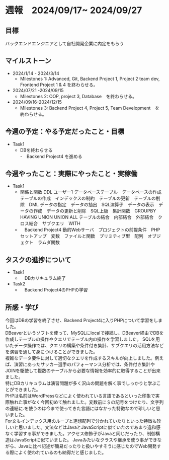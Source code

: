 # 週報　2024/09/17~ 2024/09/27
## 目標   
バックエンドエンジニアとして自社開発企業に内定をもらう

## マイルストーン
- 2024/1/14 - 2024/3/14
  - Milestones 1: Advanced, Git, Backend Project 1, Project 2 team dev, Frontend Project 1 & 4 を終わらせる。
- 2024/07/21 -2024/09/15
  - Milestones 2: OOP, project 3, Database　を終わらせる。
- 2024/09/16-2024/12/15
  - Milestones 3: Backend Project 4, Project 5, Team Development　を終わらせる。
   
## 今週の予定：やる予定だったこと・目標
  - Task1
    - DBを終わらせる  
    -　Backend Project4 を進める
    
## 今週やったこと：実際にやったこと・実稼働
- Task1
  -  関係と関数 DDL ユーザー1 データベーステーブル　データベースの作成　テーブルの作成　インデックスの制約　テーブルの更新　テーブルの削除　DML データの指定　データの抽出　SQL演算子　データの表示　データの作成　データの更新と削除　SQL上級　集計関数　GROUPBY HAVING UNION UNION ALL テーブルの結合　内部結合　外部結合　クロス結合　サブクエリ　WITH
  - 　Backend Project4 動的Webサーバ　プロジェクトの前提条件　PHPセットアップ　変数　ファイルと関数　プリミティブ型　配列　オブジェクト　ラムダ関数
## タスクの進捗について
- Task1
  - 　DBカリキュラム終了
- Task2
  - 　Backend Project4のPHPの学習
    
## 所感・学び
今回はDBの学習を終了させ、Backend Project4に入りPHPについて学習をしました。  
DBeaverというソフトを使って、MySQLにlocalで接続し、DBeaver経由でDBを作成しテーブルの操作やクエリでテーブル内の操作を学習しました。
SQLを用いたデータ操作では、クエリの構築や条件付き集計、サブクエリの活用方法などを演習を通して身につけることができました。  
複雑なデータ要件に対して適切なクエリを作成するスキルが向上しました。例えば、演習にあったサッカー選手のパフォーマンス分析では、条件付き集計やJOINを駆使して複数のテーブルから必要な情報を効率的に取得することが出来ました。  
特にDBカリキュラムは演習問題が多く沢山の問題を解く事でしっかりと学ぶことができました。  
PHPは名前はWordPressなどによく使われている言語であるといった印象で実際触れた事がなく今回初めて触れました。変数前に＄の記号をつけたり、文字列の連結に.を使うのは今まで使ってきた言語にはなかった特徴なので珍しいと思いました。  
For文もインデックス用のループと連想配列で分かれていたりといった特徴も珍しいと思いました。文法などはJavaとJavaScriptに似ていたのであまり違和感なく学習する事ができました。アクセス修飾子がJavaと同じだったり、制御構造はJavaScriptに似ていました。
Javaみたいなクラスや継承を使う事ができながら、Javaに比べ記述が簡易だったりと扱いやすそうに感じたのでWeb開発する際によく使われているのも納得だと感じました。
